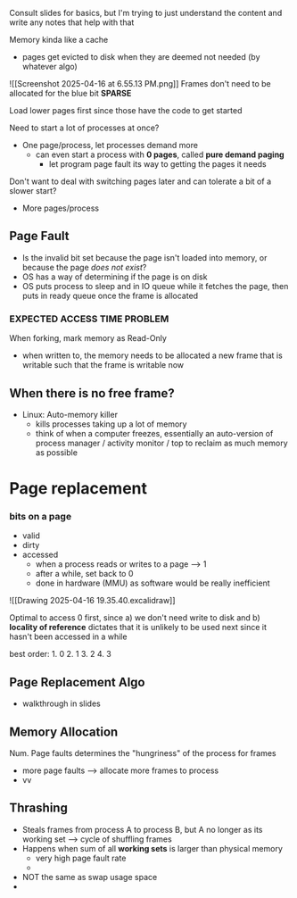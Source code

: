 
Consult slides for basics, but I'm trying to just understand the content and write any notes that help with that

Memory kinda like a cache
- pages get evicted to disk when they are deemed not needed (by whatever algo)


![[Screenshot 2025-04-16 at 6.55.13 PM.png]]
Frames don't need to be allocated for the blue bit
**SPARSE**

Load lower pages first since those have the code to get started

Need to start a lot of processes at once?
- One page/process, let processes demand more
	- can even start a process with **0 pages**, called **pure demand paging**
		- let program page fault its way to getting the pages it needs

Don't want to deal with switching pages later and can tolerate a bit of a slower start?
- More pages/process

## Page Fault
- Is the invalid bit set because the page isn't loaded into memory, or because the page *does not exist*?
- OS has a way of determining if the page is on disk
- OS puts process to sleep and in IO queue while it fetches the page, then puts in ready queue once the frame is allocated


### EXPECTED ACCESS TIME PROBLEM

When forking, mark memory as Read-Only
- when written to, the memory needs to be allocated a new frame that is writable such that the frame is writable now


## When there is no free frame?
- Linux: Auto-memory killer
	- kills processes taking up a lot of memory
	- think of when a computer freezes, essentially an auto-version of process manager / activity monitor / top to reclaim as much memory as possible


# Page replacement

### bits on a page
- valid
- dirty
- accessed
	- when a process reads or writes to a page --> 1
	- after a while, set back to 0
	- done in hardware (MMU) as software would be really inefficient

![[Drawing 2025-04-16 19.35.40.excalidraw]]

Optimal to access 0 first, since a) we don't need write to disk and b) **locality of reference** dictates that it is unlikely to be used next since it hasn't been accessed in a while

best order:
	1. 0
	2. 1
	3. 2
	4. 3
## Page Replacement Algo
- walkthrough in slides

## Memory Allocation

Num. Page faults determines the "hungriness" of the process for frames
- more page faults --> allocate more frames to process
- vv

## Thrashing
- Steals frames from process A to process B, but A no longer as its working set --> cycle of shuffling frames
- Happens when sum of all **working sets** is larger than physical memory
	- very high page fault rate
	- 
- NOT the same as swap usage space
- 